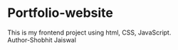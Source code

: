 # Portfolio-website
This is my frontend project using html, CSS, JavaScript.
<br>
Author-Shobhit Jaiswal
